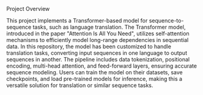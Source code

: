 Project Overview

This project implements a Transformer-based model for sequence-to-sequence tasks, such as language translation. The Transformer model, introduced in the paper "Attention Is All You Need", utilizes self-attention mechanisms to efficiently model long-range dependencies in sequential data. In this repository, the model has been customized to handle translation tasks, converting input sequences in one language to output sequences in another. The pipeline includes data tokenization, positional encoding, multi-head attention, and feed-forward layers, ensuring accurate sequence modeling. Users can train the model on their datasets, save checkpoints, and load pre-trained models for inference, making this a versatile solution for translation or similar sequence tasks.






